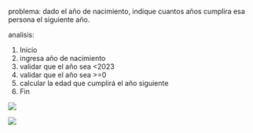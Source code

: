 problema: dado el año de nacimiento, indique cuantos años cumplira esa persona el siguiente año.

analisis:

1. Inicio
2. ingresa año de nacimiento
3. validar que el año sea <2023
4. validar que el año sea >=0
5. calcular la edad que cumplirá el año siguiente
6. Fin

![](file:///C:/Users/VALERIA/OneDrive%20-%20Universidad%20de%20Colima/Escritorio/markdown/ht.png)

![](file:///C:/Users/VALERIA/OneDrive%20-%20Universidad%20de%20Colima/Escritorio/markdown/MJ.png)